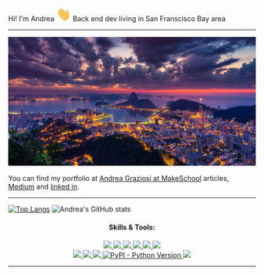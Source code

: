 Hi! I'm Andrea <img src="https://raw.githubusercontent.com/AndreaGraziosi/AndreaGraziosi/master/wave.gif" width="30px">
Back end dev living in San Franscisco Bay area 
***

[![Header](https://raw.githubusercontent.com/AndreaGraziosi/AndreaGraziosi/master/rio-de-janeiro-night-panorama-1200x627.jpeg "Header")](https://andreagraziosi.github.io/)


You can find my portfolio at [Andrea Graziosi at MakeSchool](https://www.makeschool.com/portfolio/andrea-graziosi) articles, [Medium](https://medium.com/@andrea.graziosi) and [linked in](https://www.linkedin.com/in/andrea-g-graziosi/).
***

[![Top Langs](https://github-readme-stats.vercel.app/api/top-langs/?username=AndreaGraziosi&layout=compact)](https://github.com/AndreaGraziosi/github-readme-stats)
![Andrea's GitHub stats](https://github-readme-stats.vercel.app/api?username=AndreaGraziosi&show_icons=true&theme=synthwave)

<h4 align="center"> Skills & Tools: </h4>

<p align="center">
  <a href="https://www.javascript.com/">
    <img src="https://img.shields.io/badge/JavaScript-323330?style=for-the-badge&logo=javascript&logoColor=F7DF1E">
  </a>
    <a href="https://html.com/">
    <img src="https://img.shields.io/badge/HTML-E34F26?style=for-the-badge&logo=HTML5&logoColor=white">
  </a>
    <a href="https://www.w3schools.com/css/">
    <img src="https://img.shields.io/badge/CSS-1572B6?style=for-the-badge&logo=CSS3&logoColor=white">
  </a>
    <a href="https://nodejs.org/en/">
    <img src="https://img.shields.io/badge/NODE.JS-339933?style=for-the-badge&logo=Node.js&logoColor=white">
  </a>
    <a href="https://www.json.org/json-en.html">
    <img src="https://img.shields.io/badge/JSON-000000?style=for-the-badge&logo=JSON&logoColor=white">
  </a>
  <a href="https://www.sublimetext.com/">
    <img src="https://img.shields.io/badge/sublime%20text-FF9800?&style=for-the-badge&logo=sublime-text&logoColor=white">
  </a>
  <br>
  <a href="https://code.visualstudio.com/">
    <img src="https://img.shields.io/badge/VS%20Code-007ACC?&style=for-the-badge&logo=visual-studio-code&logoColor=white">
  </a>
  <a href="https://www.google.com/intl/en_in/chrome/">
    <img src="https://img.shields.io/badge/google%20chrome-4285F4?&style=for-the-badge&logo=google%20chrome&logoColor=white">
  </a>
  <a href="https://git-scm.com/">
    <img src="https://img.shields.io/badge/git-F05032?&style=for-the-badge&logo=git&logoColor=white">
  </a>
  <a href="https://python.org/">
    <img alt="PyPI - Python Version" src="https://img.shields.io/pypi/pyversions/3?color=orange&label=Pyhton&style=for-the-badge">
  </a>
  <a href="https://www.sqlite.org/index.html">
    <img src="https://img.shields.io/badge/sqlite-003B57?&style=for-the-badge&logo=sqlite&logoColor=white">
  </a>
</p>

<hr>

